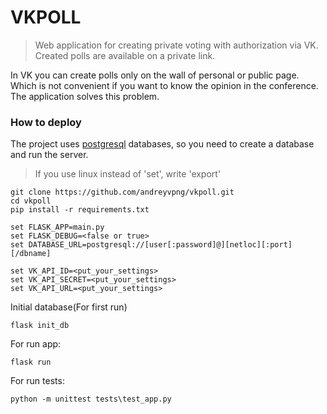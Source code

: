 # VKPOLL
> Web application for creating private voting with authorization via VK.
> Created polls are available on a private link.

In VK you can create polls only on the wall of personal or public page. Which is not convenient if you want to know the opinion in the conference. The application solves this problem.

### How to deploy

The project uses [postgresql](https://www.postgresql.org/) databases, so you need to create a database and run the server.


> If you use linux instead of 'set', write 'export'

    git clone https://github.com/andreyvpng/vkpoll.git
    cd vkpoll
    pip install -r requirements.txt

    set FLASK_APP=main.py
    set FLASK_DEBUG=<false or true>
    set DATABASE_URL=postgresql://[user[:password]@][netloc][:port][/dbname]

    set VK_API_ID=<put_your_settings>
    set VK_API_SECRET=<put_your_settings>
    set VK_API_URL=<put_your_settings>

Initial database(For first run)

    flask init_db

For run app:

    flask run

For run tests:

    python -m unittest tests\test_app.py
